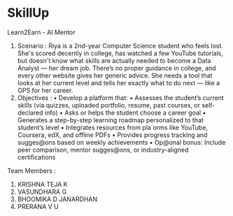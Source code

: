 # SkillUp
Learn2Earn - AI Mentor

1. Scenario : 
Riya is a 2nd-year Computer Science student who feels lost. She's scored decently in college, has 
watched a few YouTube tutorials, but doesn't know what skills are actually needed to become a 
Data Analyst — her dream job. There’s no proper guidance in college, and every other website 
gives her generic advice. She needs a tool that looks at her current level and tells her exactly 
what to do next — like a GPS for her career. 
2. Objectives : 
• Develop a platform that: 
  • Assesses the student’s current skills (via quizzes, uploaded portfolio, resume, past 
courses, or self-declared info) 
  • Asks or helps the student choose a career goal 
  • Generates a step-by-step learning roadmap personalized to that student’s level 
  • Integrates resources from pla`orms like YouTube, Coursera, edX, and offline PDFs 
  • Provides progress tracking and sugges@ons based on weekly achievements 
  • Op@onal bonus: Include peer comparison, mentor sugges@ons, or industry-aligned 
certifications

Team Members : 
1. KRISHNA TEJA K
2. VASUNDHARA G
3. BHOOMIKA D JANARDHAN
4. PRERANA V U
